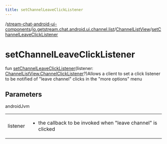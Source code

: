 ```yaml
---
title: setChannelLeaveClickListener
---
```

/[stream-chat-android-ui-components](../../index.md)/[io.getstream.chat.android.ui.channel.list](../index.md)/[ChannelListView](index.md)/[setChannelLeaveClickListener](setChannelLeaveClickListener.md)  
  
  
  
# setChannelLeaveClickListener  
fun [setChannelLeaveClickListener](setChannelLeaveClickListener.md)(listener: [ChannelListView.ChannelClickListener](ChannelClickListener/index.md)?)Allows a client to set a click listener to be notified of "leave channel" clicks in the "more options" menu  
  
## Parameters  
  
androidJvm  
  
| | |
|---|---|
| <a name="io.getstream.chat.android.ui.channel.list/ChannelListView/setChannelLeaveClickListener/#io.getstream.chat.android.ui.channel.list.ChannelListView.ChannelClickListener?/PointingToDeclaration/"></a>listener| <a name="io.getstream.chat.android.ui.channel.list/ChannelListView/setChannelLeaveClickListener/#io.getstream.chat.android.ui.channel.list.ChannelListView.ChannelClickListener?/PointingToDeclaration/"></a><ul><li>the callback to be invoked when "leave channel" is clicked</li></ul>|
  

